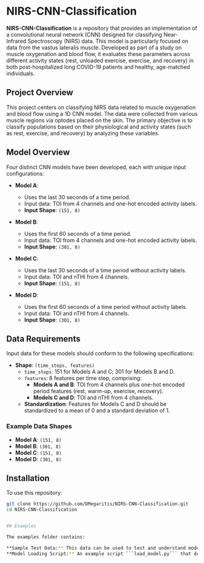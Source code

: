 # NIRS-CNN-Classification

**NIRS-CNN-Classification** is a repository that provides an implementation of a convolutional neural network (CNN) designed for classifying Near-Infrared Spectroscopy (NIRS) data. This model is particularly focused on data from the vastus lateralis muscle. Developed as part of a study on muscle oxygenation and blood flow, it evaluates these parameters across different activity states (rest, unloaded exercise, exercise, and recovery) in both post-hospitalized long COVID-19 patients and healthy, age-matched individuals.

## Project Overview

This project centers on classifying NIRS data related to muscle oxygenation and blood flow using a 1D CNN model. The data were collected from various muscle regions via optodes placed on the skin. The primary objective is to classify populations based on their physiological and activity states (such as rest, exercise, and recovery) by analyzing these variables.

## Model Overview

Four distinct CNN models have been developed, each with unique input configurations:

- **Model A**:  
  - Uses the last 30 seconds of a time period.
  - Input data: TOI from 4 channels and one-hot encoded activity labels.
  - **Input Shape**: `(151, 8)`

- **Model B**:  
  - Uses the first 60 seconds of a time period.
  - Input data: TOI from 4 channels and one-hot encoded activity labels.
  - **Input Shape**: `(301, 8)`

- **Model C**:  
  - Uses the last 30 seconds of a time period without activity labels.
  - Input data: TOI and nTHI from 4 channels.
  - **Input Shape**: `(151, 8)`

- **Model D**:  
  - Uses the first 60 seconds of a time period without activity labels.
  - Input data: TOI and nTHI from 4 channels.
  - **Input Shape**: `(301, 8)`

## Data Requirements

Input data for these models should conform to the following specifications:

- **Shape**: `(time_steps, features)`
  - `time_steps`: 151 for Models A and C; 301 for Models B and D.
  - `features`: 8 features per time step, comprising:
    - **Models A and B**: TOI from 4 channels plus one-hot encoded period features (rest, warm-up, exercise, recovery).
    - **Models C and D**: TOI and nTHI from 4 channels.
  - **Standardization**: Features for Models C and D should be standardized to a mean of 0 and a standard deviation of 1.

### Example Data Shapes

- **Model A**: `(151, 8)`
- **Model B**: `(301, 8)`
- **Model C**: `(151, 8)`
- **Model D**: `(301, 8)`

## Installation

To use this repository:

```bash
git clone https://github.com/DMegaritis/NIRS-CNN-Classification.git
cd NIRS-CNN-Classification


## Examples

The examples folder contains:

**Sample Test Data:** This data can be used to test and understand model functionality.
**Model Loading Script:** An example script ```load_model.py``` that demonstrates how to load a pre-trained model and use it with new data.

